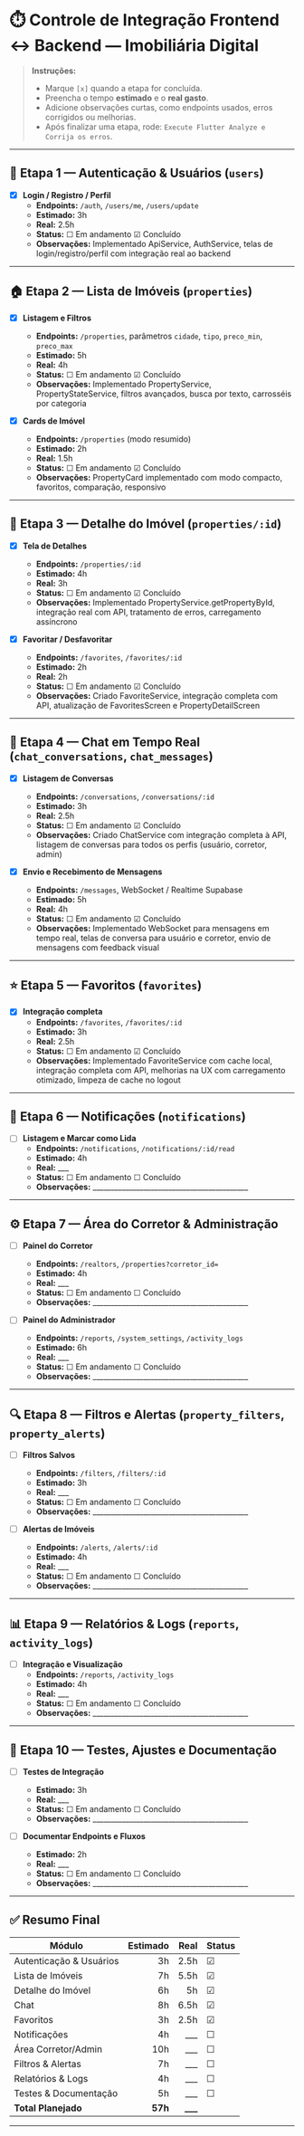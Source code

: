 # ⏱️ Controle de Integração Frontend ↔ Backend — Imobiliária Digital

> **Instruções:**
> - Marque `[x]` quando a etapa for concluída.  
> - Preencha o tempo **estimado** e o **real gasto**.  
> - Adicione observações curtas, como endpoints usados, erros corrigidos ou melhorias.  
> - Após finalizar uma etapa, rode: `Execute Flutter Analyze e Corrija os erros`.

---

## 🧩 Etapa 1 — Autenticação & Usuários (`users`)
- [x] **Login / Registro / Perfil**
  - **Endpoints:** `/auth`, `/users/me`, `/users/update`
  - **Estimado:** 3h  
  - **Real:** 2.5h  
  - **Status:** ☐ Em andamento ☑ Concluído  
  - **Observações:** Implementado ApiService, AuthService, telas de login/registro/perfil com integração real ao backend

---

## 🏠 Etapa 2 — Lista de Imóveis (`properties`)
- [x] **Listagem e Filtros**
  - **Endpoints:** `/properties`, parâmetros `cidade`, `tipo`, `preco_min`, `preco_max`
  - **Estimado:** 5h  
  - **Real:** 4h  
  - **Status:** ☐ Em andamento ☑ Concluído  
  - **Observações:** Implementado PropertyService, PropertyStateService, filtros avançados, busca por texto, carrosséis por categoria

- [x] **Cards de Imóvel**
  - **Endpoints:** `/properties` (modo resumido)
  - **Estimado:** 2h  
  - **Real:** 1.5h  
  - **Status:** ☐ Em andamento ☑ Concluído  
  - **Observações:** PropertyCard implementado com modo compacto, favoritos, comparação, responsivo

---

## 🏡 Etapa 3 — Detalhe do Imóvel (`properties/:id`)
- [x] **Tela de Detalhes**
  - **Endpoints:** `/properties/:id`
  - **Estimado:** 4h  
  - **Real:** 3h  
  - **Status:** ☐ Em andamento ☑ Concluído  
  - **Observações:** Implementado PropertyService.getPropertyById, integração real com API, tratamento de erros, carregamento assíncrono

- [x] **Favoritar / Desfavoritar**
  - **Endpoints:** `/favorites`, `/favorites/:id`
  - **Estimado:** 2h  
  - **Real:** 2h  
  - **Status:** ☐ Em andamento ☑ Concluído  
  - **Observações:** Criado FavoriteService, integração completa com API, atualização de FavoritesScreen e PropertyDetailScreen

---

## 💬 Etapa 4 — Chat em Tempo Real (`chat_conversations`, `chat_messages`)
- [x] **Listagem de Conversas**
  - **Endpoints:** `/conversations`, `/conversations/:id`
  - **Estimado:** 3h  
  - **Real:** 2.5h  
  - **Status:** ☐ Em andamento ☑ Concluído  
  - **Observações:** Criado ChatService com integração completa à API, listagem de conversas para todos os perfis (usuário, corretor, admin)

- [x] **Envio e Recebimento de Mensagens**
  - **Endpoints:** `/messages`, WebSocket / Realtime Supabase
  - **Estimado:** 5h  
  - **Real:** 4h  
  - **Status:** ☐ Em andamento ☑ Concluído  
  - **Observações:** Implementado WebSocket para mensagens em tempo real, telas de conversa para usuário e corretor, envio de mensagens com feedback visual

---

## ⭐ Etapa 5 — Favoritos (`favorites`)
- [x] **Integração completa**
  - **Endpoints:** `/favorites`, `/favorites/:id`
  - **Estimado:** 3h  
  - **Real:** 2.5h  
  - **Status:** ☐ Em andamento ☑ Concluído  
  - **Observações:** Implementado FavoriteService com cache local, integração completa com API, melhorias na UX com carregamento otimizado, limpeza de cache no logout

---

## 🔔 Etapa 6 — Notificações (`notifications`)
- [ ] **Listagem e Marcar como Lida**
  - **Endpoints:** `/notifications`, `/notifications/:id/read`
  - **Estimado:** 4h  
  - **Real:** ___  
  - **Status:** ☐ Em andamento ☐ Concluído  
  - **Observações:** ___________________________________________

---

## ⚙️ Etapa 7 — Área do Corretor & Administração
- [ ] **Painel do Corretor**
  - **Endpoints:** `/realtors`, `/properties?corretor_id=`
  - **Estimado:** 4h  
  - **Real:** ___  
  - **Status:** ☐ Em andamento ☐ Concluído  
  - **Observações:** ___________________________________________

- [ ] **Painel do Administrador**
  - **Endpoints:** `/reports`, `/system_settings`, `/activity_logs`
  - **Estimado:** 6h  
  - **Real:** ___  
  - **Status:** ☐ Em andamento ☐ Concluído  
  - **Observações:** ___________________________________________

---

## 🔍 Etapa 8 — Filtros e Alertas (`property_filters`, `property_alerts`)
- [ ] **Filtros Salvos**
  - **Endpoints:** `/filters`, `/filters/:id`
  - **Estimado:** 3h  
  - **Real:** ___  
  - **Status:** ☐ Em andamento ☐ Concluído  
  - **Observações:** ___________________________________________

- [ ] **Alertas de Imóveis**
  - **Endpoints:** `/alerts`, `/alerts/:id`
  - **Estimado:** 4h  
  - **Real:** ___  
  - **Status:** ☐ Em andamento ☐ Concluído  
  - **Observações:** ___________________________________________

---

## 📊 Etapa 9 — Relatórios & Logs (`reports`, `activity_logs`)
- [ ] **Integração e Visualização**
  - **Endpoints:** `/reports`, `/activity_logs`
  - **Estimado:** 4h  
  - **Real:** ___  
  - **Status:** ☐ Em andamento ☐ Concluído  
  - **Observações:** ___________________________________________

---

## 🧠 Etapa 10 — Testes, Ajustes e Documentação
- [ ] **Testes de Integração**
  - **Estimado:** 3h  
  - **Real:** ___  
  - **Status:** ☐ Em andamento ☐ Concluído  
  - **Observações:** ___________________________________________

- [ ] **Documentar Endpoints e Fluxos**
  - **Estimado:** 2h  
  - **Real:** ___  
  - **Status:** ☐ Em andamento ☐ Concluído  
  - **Observações:** ___________________________________________

---

## ✅ Resumo Final
| Módulo | Estimado | Real | Status |
|---|---:|---:|:---|
| Autenticação & Usuários | 3h | 2.5h | ☑ |
| Lista de Imóveis | 7h | 5.5h | ☑ |
| Detalhe do Imóvel | 6h | 5h | ☑ |
| Chat | 8h | 6.5h | ☑ |
| Favoritos | 3h | 2.5h | ☑ |
| Notificações | 4h | ___ | ☐ |
| Área Corretor/Admin | 10h | ___ | ☐ |
| Filtros & Alertas | 7h | ___ | ☐ |
| Relatórios & Logs | 4h | ___ | ☐ |
| Testes & Documentação | 5h | ___ | ☐ |
| **Total Planejado** | **57h** | **___** |   |

---

